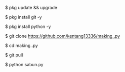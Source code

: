 $ pkg update && upgrade

$ pkg install git -y

$ pkg install python -y

$ git clone https://github.com/kentang13336/making..py

$ cd making..py

$ git pull 

$ python sabun.py

